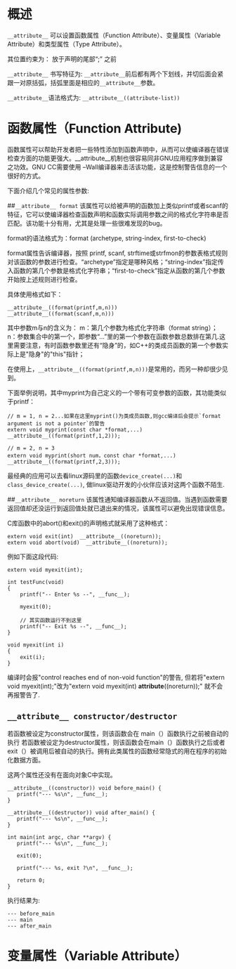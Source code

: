 # 概述

`__attribute__` 可以设置函数属性（Function Attribute）、变量属性（Variable Attribute）和类型属性（Type Attribute）。

其位置约束为：  放于声明的尾部“;” 之前

`__attribute__` 书写特征为:  `__attribute__`前后都有两个下划线，并切后面会紧跟一对原括弧，括弧里面是相应的`__attribute__`参数。

`__attribute__`语法格式为:  `__attribute__((attribute-list))`


# 函数属性（Function Attribute)
函数属性可以帮助开发者把一些特性添加到函数声明中，从而可以使编译器在错误检查方面的功能更强大。__attribute__机制也很容易同非GNU应用程序做到兼容之功效。GNU CC需要使用 –Wall编译器来击活该功能，这是控制警告信息的一个很好的方式。

下面介绍几个常见的属性参数:

##`__attribute__ format`
  该属性可以给被声明的函数加上类似printf或者scanf的特征，它可以使编译器检查函数声明和函数实际调用参数之间的格式化字符串是否匹配。该功能十分有用，尤其是处理一些很难发现的bug。

format的语法格式为：format (archetype, string-index, first-to-check)

 

format属性告诉编译器，按照 printf, scanf, strftime或strfmon的参数表格式规则对该函数的参数进行检查。“archetype”指定是哪种风格；“string-index”指定传 入函数的第几个参数是格式化字符串；“first-to-check”指定从函数的第几个参数开始按上述规则进行检查。

 

具体使用格式如下：
```
__attribute__((format(printf,m,n)))
__attribute__((format(scanf,m,n)))
```
 
其中参数m与n的含义为：
m：第几个参数为格式化字符串（format string）；
n：参数集合中的第一个，即参数“…”里的第一个参数在函数参数总数排在第几.这里需要注意，有时函数参数里还有“隐身”的，如C++的类成员函数的第一个参数实际上是"隐身"的"this"指针；

在使用上，`__attribute__((format(printf,m,n)))`是常用的，而另一种却很少见到。

下面举例说明，其中myprint为自己定义的一个带有可变参数的函数，其功能类似于printf：
```
// m = 1, n = 2...如果在这里myprint()为类成员函数,则gcc编译后会提示`format argument is not a pointer`的警告
extern void myprint(const char *format,...) __attribute__((format(printf,1,2)));

// m = 2, n = 3
extern void myprint(short num，const char *format,...) __attribute__((format(printf,2,3)));
```
 
最经典的应用可以去看linux源码里的函数`device_create(...)`和`class_device_create(...)`, 做linux驱动开发的小伙伴应该对这两个函数不陌生.

##`__attribute__ noreturn`
该属性通知编译器函数从不返回值。当遇到函数需要返回值却还没运行到返回值处就已退出来的情况，该属性可以避免出现错误信息。

C库函数中的abort()和exit()的声明格式就采用了这种格式：
```
extern void exit(int)  __attribute__((noreturn));
extern void abort(void)  __attribute__((noreturn));
```
例如下面这段代码:
```
extern void myexit(int);

int testFunc(void)
{
    printf("-- Enter %s --", __func__);

    myexit(0);

    // 其实函数运行不到这里
    printf("-- Exit %s --", __func__);
}

void myexit(int i)
{
    exit(i);
}

```
编译时会报"control reaches end of non-void function"的警告, 但若将"extern void myexit(int);"改为"extern void myexit(int) __attribute__((noreturn));" 就不会再报警告了.
## `__attribute__ constructor/destructor`
若函数被设定为constructor属性，则该函数会在 main（）函数执行之前被自动的执行
若函数被设定为destructor属性，则该函数会在main（）函数执行之后或者exit（）被调用后被自动的执行。拥有此类属性的函数经常隐式的用在程序的初始化数据方面。

这两个属性还没有在面向对象C中实现。
```
__attribute__((constructor)) void before_main() {
   printf("--- %s\n", __func__);
}

__attribute__((destructor)) void after_main() {
   printf("--- %s\n", __func__);
}
  
int main(int argc, char **argv) {
   printf("--- %s\n", __func__);
   
   exit(0);
   
   printf("--- %s, exit ?\n", __func__);

   return 0;
}
```
执行结果为:
```
--- before_main
--- main
--- after_main
```
# 变量属性（Variable Attribute）